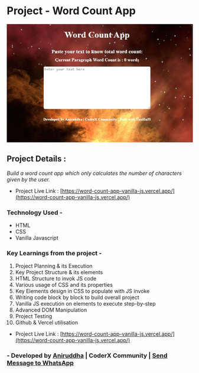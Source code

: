 # Project - Word Count App

![Project-Image](/assets/proj-img.jpg)

## Project Details :

_Build a word count app which only calculates the number of characters given by the user._

- Project Live Link : [https://word-count-app-vanilla-js.vercel.app/](https://word-count-app-vanilla-js.vercel.app/)

### Technology Used -

- HTML
- CSS
- Vanilla Javascript

### Key Learnings from the project -

1. Project Planning & its Execution
2. Key Project Structure & its elements
3. HTML Structure to invok JS code
4. Various usage of CSS and its properties
5. Key Elements design in CSS to populate with JS invoke
6. Writing code block by block to build overall project
7. Vanilla JS execution on elements to execute step-by-step
8. Advanced DOM Manipulation
9. Project Testing
10. Github & Vercel utilisation

- Project Live Link : [https://word-count-app-vanilla-js.vercel.app/](https://word-count-app-vanilla-js.vercel.app/)

### - Developed by [Aniruddha](https://github.com/AniruddhaDas1) | CoderX Community | [Send Message to WhatsApp](https://wa.me/9123987124)
